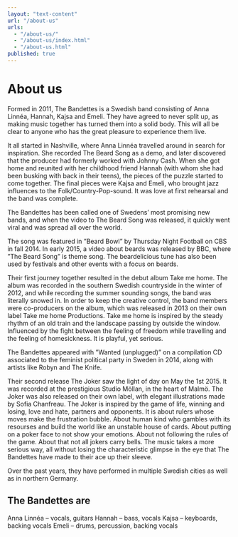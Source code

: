 ```yaml
---
layout: "text-content"
url: "/about-us"
urls: 
  - "/about-us/"
  - "/about-us/index.html"
  - "/about-us.html"
published: true
---
```



# About us

Formed in 2011, The Bandettes is a Swedish band consisting of Anna Linnéa, Hannah, Kajsa and Emeli. They have agreed to never split up, as making music together has turned them into a solid body. This will all be clear to anyone who has the great pleasure to experience them live.

It all started in Nashville, where Anna Linnéa travelled around in search for inspiration. She recorded The Beard Song as a demo, and later discovered that the producer had formerly worked with Johnny Cash. When she got home and reunited with her childhood friend Hannah (with whom she had been busking with back in their teens), the pieces of the puzzle started to come together. The final pieces were Kajsa and Emeli, who brought jazz influences to the Folk/Country-Pop-sound. It was love at first rehearsal and the band was complete.

The Bandettes has been called one of Swedens’ most promising new bands, and when the video to The Beard Song was released, it quickly went viral and was spread all over the world.

The song was featured in ”Beard Bowl” by Thursday Night Football on CBS in fall 2014.
In early 2015, a video about beards was released by BBC, where ”The Beard Song” is theme song. The beardelicious tune has also been used by festivals and other events with a focus on beards.

Their first journey together resulted in the debut album Take me home. The album was recorded in the southern Swedish countryside in the winter of 2012, and while recording the summer sounding songs, the band was literally snowed in. In order to keep the creative control, the band members were co-producers on the album, which was released in 2013 on their own label Take me home Productions. Take me home is inspired by the steady rhythm of an old train and the landscape passing by outside the window. Influenced by the fight between the feeling of freedom while travelling and the feeling of homesickness. It is playful, yet serious.

The Bandettes appeared with ”Wanted (unplugged)” on a compilation CD associated to the feminist political party in Sweden in 2014, along with artists like Robyn and The Knife.

Their second release The Joker saw the light of day on May the 1st 2015. It was recorded at the prestigious Studio Möllan, in the heart of Malmö. The Joker was also released on their own label, with elegant illustrations made by Sofia Chanfreau. The Joker is inspired by the game of life, winning and losing, love and hate, partners and opponents. It is about rulers whose moves make the frustration bubble. About human kind who gambles with its resourses and build the world like an unstable house of cards. About putting on a poker face to not show your emotions. About not following the rules of the game. About that not all jokers carry bells. The music takes a more serious way, all without losing the characteristic glimpse in the eye that The Bandettes have made to their ace up their sleeve.

Over the past years, they have performed in multiple Swedish cities as well as in northern Germany.

## The Bandettes are
Anna Linnéa – vocals, guitars
Hannah – bass, vocals
Kajsa – keyboards, backing vocals
Emeli – drums, percussion, backing vocals
